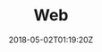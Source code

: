 ---
date: "2018-05-02T01:19:20Z"
title: "Web"
description: "Description of the web asset type"
weight: "41005"
categories: [ "Ship Assets" ]
index: false
icon: "replicatedShip"
gradient: "console"
hideFromList: true
---